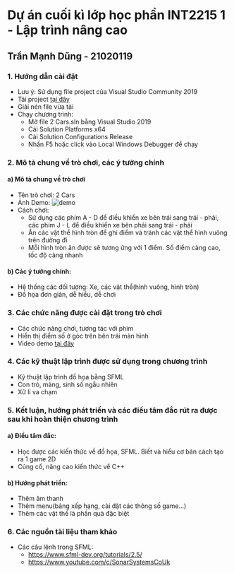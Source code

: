 # Dự án cuối kì lớp học phần INT2215 1 - Lập trình nâng cao
## Trần Mạnh Dũng - 21020119

### 1. Hướng dẫn cài đặt
  * Lưu ý: Sử dụng file project của Visual Studio Community 2019
  * Tải project [ tại đây ](https://github.com/TranManhDung21020119/2-Cars/archive/refs/heads/main.zip)
  * Giải nén file vừa tải
  * Chạy chương trình:
    + Mở file 2 Cars.sln bằng Visual Studio 2019
    + Cài Solution Platforms x64
    + Cài Solution Configurations Release
    + Nhấn F5 hoặc click vào Local Windows Debugger để chạy

### 2. Mô tả chung về trò chơi, các ý tưởng chính
#### a) Mô tả chung về trò chơi
  * Tên trò chơi: 2 Cars
  * Ảnh Demo:
![demo](https://user-images.githubusercontent.com/100196588/169719921-6d7ef496-67ba-41f6-84d2-2eb1c76f41e4.png)
  * Cách chơi:
    + Sử dụng các phím A - D để điều khiển xe bên trái sang trái - phải, các phím J - L để điều khiển xe bên phải sang trái - phải
    + Ăn các vật thể hình tròn để ghi điểm và tránh các vật thể hình vuông trên đường đi
    + Mỗi hình tròn ăn được sẽ tương ứng với 1 điểm. Số điểm càng cao, tốc độ càng nhanh
#### b) Các ý tưởng chính:
  * Hệ thống các đối tượng: Xe, các vật thể(hình vuông, hình tròn)
  * Đồ họa đơn giản, dễ hiểu, dễ chơi
### 3. Các chức năng được cài đặt trong trò chơi
  * Các chức năng chơi, tương tác với phím
  * Hiển thị điểm số ở góc trên bên trái màn hình
  * Video demo [ tại đây ](https://youtu.be/s9Ha2xgYrMc)
### 4. Các kỹ thuật lập trình được sử dụng trong chương trình
  * Kỹ thuật lập trình đồ họa bằng SFML
  * Con trỏ, mảng, sinh số ngẫu nhiên
  * Xử lí va chạm
### 5. Kết luận, hướng phát triển và các điều tâm đắc rút ra được sau khi hoàn thiện chương trình
#### a) Điều tâm đắc:
  * Học được các kiến thức về đồ họa, SFML. Biết và hiểu cơ bản cách tạo ra 1 game 2D
  * Củng cố, nâng cao kiến thức về C++
#### b) Hướng phát triển:
  * Thêm âm thanh
  * Thêm menu(bảng xếp hạng, cài đặt các thông số game...)
  * Thêm các vật thể là phần quà đặc biệt
### 6. Các nguồn tài liệu tham khảo
  * Các câu lệnh trong SFML:
    + https://www.sfml-dev.org/tutorials/2.5/
    + https://www.youtube.com/c/SonarSystemsCoUk
